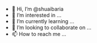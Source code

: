- 👋 Hi, I’m @shuaibaria
- 👀 I’m interested in ...
- 🌱 I’m currently learning ...
- 💞️ I’m looking to collaborate on ...
- 📫 How to reach me ...

<!---
shuaibaria/shuaibaria is a ✨ special ✨ repository because its `README.md` (this file) appears on your GitHub profile.
You can click the Preview link to take a look at your changes.
--->
